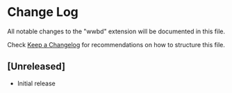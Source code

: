 # Change Log

All notable changes to the "wwbd" extension will be documented in this file.

Check [Keep a Changelog](http://keepachangelog.com/) for recommendations on how to structure this file.

## [Unreleased]

- Initial release